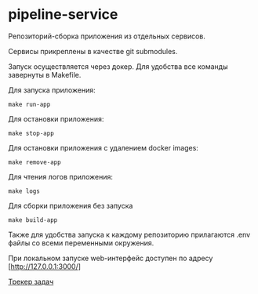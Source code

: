 # pipeline-service

Репозиторий-сборка приложения из отдельных сервисов.

Сервисы прикреплены в качестве git submodules.

Запуск осуществляется через докер. Для удобства все команды завернуты в Makefile.

Для запуска приложения:
```shell
make run-app
```

Для остановки приложения:
```shell
make stop-app
```

Для остановки приложения с удалением docker images:
```shell
make remove-app
```

Для чтения логов приложения:
```shell
make logs
```

Для сборки приложения без запуска
```shell
make build-app
```

Также для удобства запуска к каждому репозиторию прилагаются .env файлы со всеми переменными окружения.

При локальном запуске web-интерфейс доступен по адресу [http://127.0.0.1:3000/]

[Трекер задач](Miro.docx)
